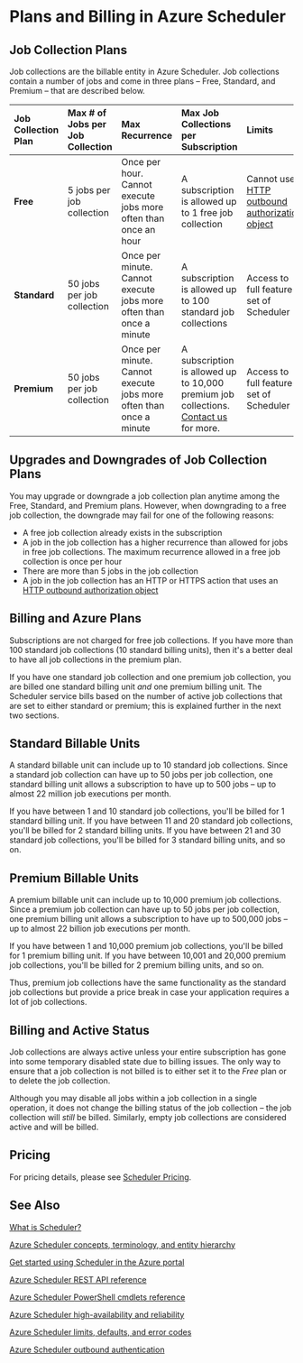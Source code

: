 <properties
 pageTitle="Plans and Billing in Azure Scheduler"
 description=""
 services="scheduler"
 documentationCenter=".NET"
 authors="krisragh"
 manager="dwrede"
 editor=""/>
<tags
 ms.service="scheduler"
 ms.workload="infrastructure-services"
 ms.tgt_pltfrm="na"
 ms.devlang="dotnet"
 ms.topic="article"
 ms.date="03/09/2016"
 ms.author="krisragh"/>

# Plans and Billing in Azure Scheduler

## Job Collection Plans

Job collections are the billable entity in Azure Scheduler. Job collections contain a number of jobs and come in three plans – Free, Standard, and Premium – that are described below.

|**Job Collection Plan**|**Max # of Jobs per Job Collection**|**Max Recurrence**|**Max Job Collections per Subscription**|**Limits**|
|:---|:---|:---|:---|:---|
|**Free**|5 jobs per job collection|Once per hour. Cannot execute jobs more often than once an hour|A subscription is allowed up to 1 free job collection|Cannot use [HTTP outbound authorization object](scheduler-outbound-authentication.md)
|**Standard**|50 jobs per job collection|Once per minute. Cannot execute jobs more often than once a minute|A subscription is allowed up to 100 standard job collections|Access to full feature set of Scheduler|
|**Premium**|50 jobs per job collection|Once per minute. Cannot execute jobs more often than once a minute|A subscription is allowed up to 10,000 premium job collections. <a href="mailto:wapteams@microsoft.com">Contact us</a> for more.|Access to full feature set of Scheduler|

## Upgrades and Downgrades of Job Collection Plans

You may upgrade or downgrade a job collection plan anytime among the Free, Standard, and Premium plans. However, when downgrading to a free job collection, the downgrade may fail for one of the following reasons:

- A free job collection already exists in the subscription
- A job in the job collection has a higher recurrence than allowed for jobs in free job collections. The maximum recurrence allowed in a free job collection is once per hour
- There are more than 5 jobs in the job collection
- A job in the job collection has an HTTP or HTTPS action that uses an [HTTP outbound authorization object](scheduler-outbound-authentication.md)

## Billing and Azure Plans

Subscriptions are not charged for free job collections. If you have more than 100 standard job collections (10 standard billing units), then it's a better deal to have all job collections in the premium plan.

If you have one standard job collection and one premium job collection, you are billed one standard billing unit _and_ one premium billing unit. The Scheduler service bills based on the number of active job collections that are set to either standard or premium; this is explained further in the next two sections.

## Standard Billable Units

A standard billable unit can include up to 10 standard job collections. Since a standard job collection can have up to 50 jobs per job collection, one standard billing unit allows a subscription to have up to 500 jobs – up to almost 22 million job executions per month.

If you have between 1 and 10 standard job collections, you'll be billed for 1 standard billing unit. If you have between 11 and 20 standard job collections, you'll be billed for 2 standard billing units. If you have between 21 and 30 standard job collections, you'll be billed for 3 standard billing units, and so on.

## Premium Billable Units

A premium billable unit can include up to 10,000 premium job collections. Since a premium job collection can have up to 50 jobs per job collection, one premium billing unit allows a subscription to have up to 500,000 jobs – up to almost 22 billion job executions per month.

If you have between 1 and 10,000 premium job collections, you'll be billed for 1 premium billing unit. If you have between 10,001 and 20,000 premium job collections, you'll be billed for 2 premium billing units, and so on.

Thus, premium job collections have the same functionality as the standard job collections but provide a price break in case your application requires a lot of job collections.

## Billing and Active Status

Job collections are always active unless your entire subscription has gone into some temporary disabled state due to billing issues. The only way to ensure that a job collection is not billed is to either set it to the _Free_ plan or to delete the job collection.

Although you may disable all jobs within a job collection in a single operation, it does not change the billing status of the job collection – the job collection will _still_ be billed. Similarly, empty job collections are considered active and will be billed.

## Pricing

For pricing details, please see [Scheduler Pricing](https://azure.microsoft.com/pricing/details/scheduler/).

## See Also


 [What is Scheduler?](scheduler-intro.md)

 [Azure Scheduler concepts, terminology, and entity hierarchy](scheduler-concepts-terms.md)

 [Get started using Scheduler in the Azure portal](scheduler-get-started-portal.md)

 [Azure Scheduler REST API reference](https://msdn.microsoft.com/library/mt629143)

 [Azure Scheduler PowerShell cmdlets reference](scheduler-powershell-reference.md)

 [Azure Scheduler high-availability and reliability](scheduler-high-availability-reliability.md)

 [Azure Scheduler limits, defaults, and error codes](scheduler-limits-defaults-errors.md)

 [Azure Scheduler outbound authentication](scheduler-outbound-authentication.md)
